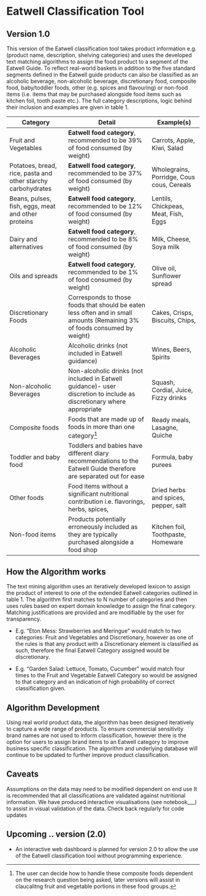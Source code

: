 # Eatwell Classification Tool

## Version 1.0


This version of the Eatwell classification tool takes product information e.g. (product name, description, shelving categories) and uses the developed text matching algorithms to assign the food product to a segment of the Eatwell Guide. To reflect real-world baskets in addition to the five standard segments defined in the Eatwell guide products can also be classified as an alcoholic beverage, non-alcoholic beverage, discretionary food, composite food, baby/toddler foods, other (e.g. spices and flavouring) or non-food items (i.e. items that may be purchased alongside food items such as kitchen foil, tooth paste etc.). The full category descriptions, logic behind their inclusion and examples are given in table 1. 


|Category |Detail |Example(s)|
|---------|-------|--------|
|Fruit and Vegetables |**Eatwell food category**, recommended to be 39% of food consumed (by weight) | Carrots, Apple, Kiwi, Salad |
|Potatoes, bread, rice, pasta and other starchy carbohydrates |**Eatwell food category**, recommended to be 37% of food consumed (by weight) | Wholegrains, Porridge, Cous cous, Cereals |
|Beans, pulses, fish, eggs, meat and other proteins|**Eatwell food category**, recommended to be 12% of food consumed (by weight) | Lentils, Chickpeas, Meat, Fish, Eggs|
|Dairy and alternatives|**Eatwell food category**, recommended to be 8% of food consumed (by weight) |Milk, Cheese, Soya milk |
|Oils and spreads|**Eatwell food category**, recommended to be 1% of food consumed (by weight) |Olive oil, Sunflower spread |
|Discretionary Foods |Corresponds to those foods that should be eaten less often and in small amounts (Remaining 3% of foods consumed by weight) |Cakes, Crisps, Biscuits, Chips,| 
|Alcoholic Beverages | Alcoholic drinks (not included in Eatwell guidance)|Wines, Beers, Spirits |
|Non-alcoholic Beverages | Non-alcoholic drinks (not included in Eatwell guidance)- user discretion to include as discretionary where appropriate |Squash, Cordial, Juice, Fizzy drinks|
|Composite foods| Foods that are made up of foods in more than one category[^1] |Ready meals, Lasagne, Quiche |
|Toddler and baby food | Toddlers and babies have different diary recommendations to the Eatwell Guide therefore are separated out for ease |Formula, baby purees | 
|Other foods |Food items without a significant nutritional contribution i.e. flavorings, herbs, spices, |Dried herbs and spices, pepper, salt | 
|Non-food items |Products potentially erroneously included as they are typically purchased alongside a food shop| Kitchen foil, Toothpaste, Homeware| 


[^1]: The user can decide how to handle these composite foods dependent on the research question being asked, later versions will assist in claucalitng fruit and vegetable portions in these food groups.

## How the Algorithm works 

 
The text mining algorithm uses an iteratively developed lexicon to assign the product of interest to one of the extended Eatwell categories outlined in table 1. The algorithm first matches to N number of categories and then uses rules based on expert domain knowledge to assign the final category. Matching justifications are provided and are modifiable by the user for transparency.  
 
- E.g. “Eton Mess: Strawberries and Meringue” would match to two categories: Fruit and Vegetables and Discretionary, however as one of the rules is that any product with a Discretionary element is classified as such, therefore the final Eatwell Category assigned would be discretionary.  
 
- E.g. “Garden Salad: Lettuce, Tomato, Cucumber” would match four times to the Fruit and Vegetable Eatwell Category so would be assigned to that category and an indication of high probability of correct classification given.  

## Algorithm Development 
Using real world product data, the algorithm has been designed iteratively to capture a wide range of products. To ensure commercial sensitivity brand names are not used to inform classification, however there is the option for users to assign brand items to an Eatwell category to improve business specific classification. The algorithm and underlying database will continue to be updated to further improve product classification.  
 
## Caveats 
Assumptions on the data may need to be modified dependent on end use 
It is recommended that all classifications are validated against nutritional information. We have produced interactive visualisations (see notebook___) to assist in visual validation of the data. 
Check back regularly for code updates 


## Upcoming .. version (2.0)
 - An interactive web dashboard is planned for version 2.0 to allow the use of the Eatwell classification tool without programming experience.  
